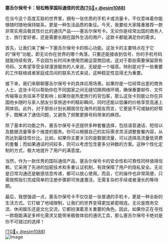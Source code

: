 **塞舌尔保号卡：轻松畅享国际通信的优选[[TG💪+ @esim1088](https://t.me/s/esim1088)]**

在当今这个高度互联的世界里，拥有一张优质的手机卡或流量卡，不仅意味着你能够随时随地保持联系，更是一种生活品质的象征。今天，我要给大家隆重推荐一款非常实用且极具性价比的通讯产品——塞舌尔保号卡。无论你是经常出国的商务人士、旅行爱好者，还是需要长期在国外生活的用户，这款卡都能满足你的需求。

首先，让我们来了解一下塞舌尔保号卡的核心功能。这张卡的主要特点在于它的“保号”功能，即无论你在世界的哪个角落，只要还能接收到信号，你的手机号码就能持续有效，不会因为长时间未使用而被运营商回收。这对于那些需要保留原有号码、又希望享受全球漫游服务的人来说，无疑是一个福音。特别是对于一些重要的工作联络或者家庭成员间的联系方式来说，这种稳定性显得尤为重要。

接下来，我们来聊聊塞舌尔保号卡的具体应用场景。如果你是一位经常出差的商务人士，这张卡可以帮助你在不同国家之间无缝切换网络环境，确保重要邮件、文件传输等业务往来不受影响；如果你是热爱旅行的背包客，那么这张卡则能让你在异国他乡随时与家人朋友分享旅途中的精彩瞬间，同时还能以低廉的价格享受高速上网体验。此外，对于那些计划长期居住在海外的朋友而言，它更是不可或缺的好帮手，既解决了通信问题，又避免了频繁更换号码带来的麻烦。

除了基本的功能之外，塞舌尔保号卡还提供多种套餐选择，包括语音通话、短信以及数据流量等多个维度的服务。你可以根据自己的实际需求灵活调整套餐内容，从而达到最佳性价比。比如，如果你主要关注的是数据流量，可以选择高流量低资费的套餐；而如果通话时间较多，则可以考虑包含更多分钟数的方案。这种个性化定制的方式，极大地提升了用户的满意度。

当然，作为一款优秀的国际通信产品，塞舌尔保号卡的安全性和可靠性同样值得信赖。它采用了先进的加密技术和多重认证机制，有效保障了用户的隐私安全。无论是日常沟通还是敏感信息传递，都可以放心使用。而且，它的操作也非常简便，只需按照指引完成简单的注册步骤即可快速激活，无需复杂的手续或者漫长的等待期。

最后，我想强调一点，塞舌尔保号卡不仅仅是一张普通的手机卡，更是一种全新的生活方式。它打破了地域限制，让我们的世界变得更加紧密相连。无论是商务交流、休闲娱乐还是文化交流，它都扮演着至关重要的角色。因此，如果你正在寻找一款既能满足多样化需求又能带来极致体验的通讯工具，那么塞舌尔保号卡绝对是你不可错过的选择！

[[TG💪+ @esim1088](https://t.me/s/esim1088)]  
![Image](https://i.postimg.cc/4NQfJmqS/Snipaste-2025-05-13-00-14-12.png)